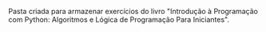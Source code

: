 Pasta criada para armazenar exercícios do livro "Introdução à Programação com Python: Algoritmos e Lógica de Programação Para Iniciantes".
 